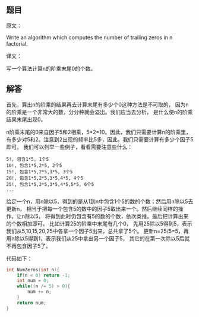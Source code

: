 ## 题目

原文：

Write an algorithm which computes the number of trailing zeros in n factorial.

译文：

写一个算法计算n的阶乘末尾0的个数。

## 解答

首先，算出n的阶乘的结果再去计算末尾有多少个0这种方法是不可取的， 因为n的阶乘是一个非常大的数，分分种就会溢出。我们应当去分析， 是什么使n的阶乘结果末尾出现0。

n阶乘末尾的0来自因子5和2相乘，5*2=10。因此，我们只需要计算n的阶乘里， 有多少对5和2。注意到2出现的频率比5多，因此，我们只需要计算有多少个因子5即可。 我们可以列举一些例子，看看需要注意些什么：

```
5!, 包含1*5, 1个5
10!, 包含1*5,2*5, 2个5
15!, 包含1*5,2*5,3*5, 3个5
20!, 包含1*5,2*5,3*5,4*5, 4个5
25!, 包含1*5,2*5,3*5,4*5,5*5, 6个5
...

```

给定一个n，用n除以5，得到的是从1到n中包含1个5的数的个数；然后用n除以5去更新n， 相当于把每一个包含5的数中的因子5取出来一个。然后继续同样的操作，让n除以5， 将得到此时仍包含有5的数的个数，依次类推。最后把计算出来的个数相加即可。 比如计算25的阶乘中末尾有几个0， 先用25除以5得到5，表示我们从5,10,15,20,25中各拿一个因子5出来，总共拿了5个。 更新n=25/5=5，再用n除以5得到1，表示我们从25中拿出另一个因子5， 其它的在第一次除以5后就不再包含因子5了。

代码如下：

```cpp
int NumZeros(int n){
    if(n < 0) return -1;
    int num = 0;
    while((n /= 5) > 0){
        num += n;
    }
    return num;
}

```